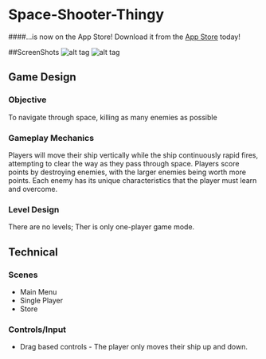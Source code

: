 # Space-Shooter-Thingy

####...is now on the App Store! Download it from the [App Store](https://www.google.com/url?sa=t&rct=j&q=&esrc=s&source=web&cd=1&cad=rja&uact=8&ved=0ahUKEwiqjoHP7-vNAhVIRiYKHTeZBxsQFggcMAA&url=https:%2F%2Fitunes.apple.com%2Fus%2Fapp%2Fspace-shooter-thingy-best%2Fid1032167641%3Fmt%3D8&usg=AFQjCNGbtdVt9J9Lo2Kr9v7L3d0jc4c45g&sig2=7Cndd-cdX7MYqA9oHwFWDQ&bvm=bv.126130881,d.eWE) today!

##ScreenShots 
![alt tag](http://a3.mzstatic.com/us/r30/Purple4/v4/a4/b7/cf/a4b7cf6b-46d1-3365-3fbd-79a0adf5acd7/screen640x640.jpeg)
![alt tag](http://a2.mzstatic.com/us/r30/Purple7/v4/d0/fd/d5/d0fdd575-f7c8-eb3a-7559-a2b87c2b060a/screen640x640.jpeg)

## Game Design

### Objective
To navigate through space, killing as many enemies as possible
### Gameplay Mechanics
Players will move their ship vertically while the ship continuously rapid fires, attempting to clear the way as they pass through space.  Players score points by destroying enemies, with the larger enemies being worth more points.  Each enemy has its unique characteristics that the player must learn and overcome. 
### Level Design
There are no levels; Ther is only one-player game mode.

## Technical

### Scenes
* Main Menu
* Single Player
* Store

### Controls/Input
* Drag based controls - The player only moves their ship up and down. 


